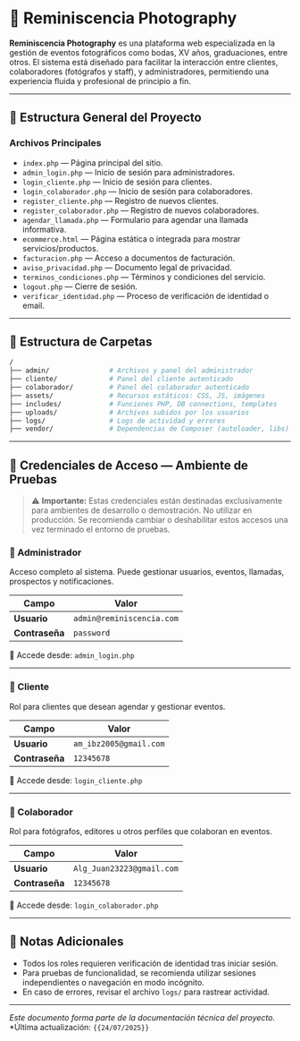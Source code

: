 
# 📸 Reminiscencia Photography

**Reminiscencia Photography** es una plataforma web especializada en la gestión de eventos fotográficos como bodas, XV años, graduaciones, entre otros. El sistema está diseñado para facilitar la interacción entre clientes, colaboradores (fotógrafos y staff), y administradores, permitiendo una experiencia fluida y profesional de principio a fin.

---

## 🧩 Estructura General del Proyecto

### Archivos Principales

- `index.php` — Página principal del sitio.
- `admin_login.php` — Inicio de sesión para administradores.
- `login_cliente.php` — Inicio de sesión para clientes.
- `login_colaborador.php` — Inicio de sesión para colaboradores.
- `register_cliente.php` — Registro de nuevos clientes.
- `register_colaborador.php` — Registro de nuevos colaboradores.
- `agendar_llamada.php` — Formulario para agendar una llamada informativa.
- `ecommerce.html` — Página estática o integrada para mostrar servicios/productos.
- `facturacion.php` — Acceso a documentos de facturación.
- `aviso_privacidad.php` — Documento legal de privacidad.
- `terminos_condiciones.php` — Términos y condiciones del servicio.
- `logout.php` — Cierre de sesión.
- `verificar_identidad.php` — Proceso de verificación de identidad o email.

---

## 📁 Estructura de Carpetas

```bash
/
├── admin/               # Archivos y panel del administrador
├── cliente/             # Panel del cliente autenticado
├── colaborador/         # Panel del colaborador autenticado
├── assets/              # Recursos estáticos: CSS, JS, imágenes
├── includes/            # Funciones PHP, DB connections, templates
├── uploads/             # Archivos subidos por los usuarios
├── logs/                # Logs de actividad y errores
├── vendor/              # Dependencias de Composer (autoloader, libs)
```

---

## 🔐 Credenciales de Acceso — Ambiente de Pruebas

> ⚠️ **Importante:** Estas credenciales están destinadas exclusivamente para ambientes de desarrollo o demostración. No utilizar en producción. Se recomienda cambiar o deshabilitar estos accesos una vez terminado el entorno de pruebas.

### 👑 Administrador
Acceso completo al sistema. Puede gestionar usuarios, eventos, llamadas, prospectos y notificaciones.

| Campo         | Valor                        |
|---------------|------------------------------|
| **Usuario**   | `admin@reminiscencia.com`    |
| **Contraseña**| `password`                   |
🔗 Accede desde: `admin_login.php`

---

### 👤 Cliente
Rol para clientes que desean agendar y gestionar eventos.

| Campo         | Valor                       |
|---------------|-----------------------------|
| **Usuario**   | `am_ibz2005@gmail.com`      |
| **Contraseña**| `12345678`                  |
🔗 Accede desde: `login_cliente.php`

---

### 🤝 Colaborador
Rol para fotógrafos, editores u otros perfiles que colaboran en eventos.

| Campo         | Valor                        |
|---------------|------------------------------|
| **Usuario**   | `Alg_Juan23223@gmail.com`    |
| **Contraseña**| `12345678`                   |
🔗 Accede desde: `login_colaborador.php`

---

## 📝 Notas Adicionales

- Todos los roles requieren verificación de identidad tras iniciar sesión.
- Para pruebas de funcionalidad, se recomienda utilizar sesiones independientes o navegación en modo incógnito.
- En caso de errores, revisar el archivo `logs/` para rastrear actividad.

---

*Este documento forma parte de la documentación técnica del proyecto.*  
*Última actualización: `{{24/07/2025}}`
